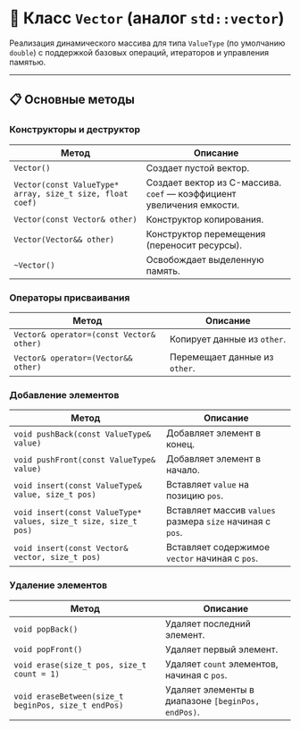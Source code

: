 # 🧮 Класс `Vector` (аналог `std::vector`)

Реализация динамического массива для типа `ValueType` (по умолчанию `double`) с поддержкой базовых операций, итераторов и управления памятью.

---

## 📋 Основные методы

### **Конструкторы и деструктор**
| Метод | Описание |
|-------|----------|
| `Vector()` | Создает пустой вектор. |
| `Vector(const ValueType* array, size_t size, float coef)` | Создает вектор из C-массива. `coef` — коэффициент увеличения емкости. |
| `Vector(const Vector& other)` | Конструктор копирования. |
| `Vector(Vector&& other)` | Конструктор перемещения (переносит ресурсы). |
| `~Vector()` | Освобождает выделенную память. |

### **Операторы присваивания**
| Метод | Описание |
|-------|----------|
| `Vector& operator=(const Vector& other)` | Копирует данные из `other`. |
| `Vector& operator=(Vector&& other)` | Перемещает данные из `other`. |

### **Добавление элементов**
| Метод | Описание |
|-------|----------|
| `void pushBack(const ValueType& value)` | Добавляет элемент в конец. |
| `void pushFront(const ValueType& value)` | Добавляет элемент в начало. |
| `void insert(const ValueType& value, size_t pos)` | Вставляет `value` на позицию `pos`. |
| `void insert(const ValueType* values, size_t size, size_t pos)` | Вставляет массив `values` размера `size` начиная с `pos`. |
| `void insert(const Vector& vector, size_t pos)` | Вставляет содержимое `vector` начиная с `pos`. |

### **Удаление элементов**
| Метод | Описание |
|-------|----------|
| `void popBack()` | Удаляет последний элемент. |
| `void popFront()` | Удаляет первый элемент. |
| `void erase(size_t pos, size_t count = 1)` | Удаляет `count` элементов, начиная с `pos`. |
| `void eraseBetween(size_t beginPos, size_t endPos)` | Удаляет элементы в диапазоне `[beginPos, endPos)`. |